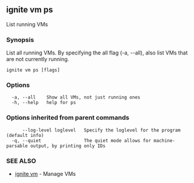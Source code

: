## ignite vm ps

List running VMs

### Synopsis


List all running VMs. By specifying the all flag (-a, --all),
also list VMs that are not currently running.


```
ignite vm ps [flags]
```

### Options

```
  -a, --all    Show all VMs, not just running ones
  -h, --help   help for ps
```

### Options inherited from parent commands

```
      --log-level loglevel   Specify the loglevel for the program (default info)
  -q, --quiet                The quiet mode allows for machine-parsable output, by printing only IDs
```

### SEE ALSO

* [ignite vm](ignite_vm.md)	 - Manage VMs

